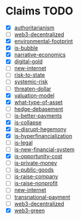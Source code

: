 # Claims TODO

- [x] [authoritarianism](../claims/authoritarianism.md)
- [ ] [web3-decentralized](../claims/web3-decentralized.md)
- [x] [environmental-footprint](../claims/environmental-footprint.md)
- [x] [is-bubble](../claims/is-bubble.md)
- [x] [narrative-economics](../concepts/narrative-economics.md)
- [x] [digital-gold](../claims/digital-gold.md)
- [ ] [new-internet](../claims/new-internet.md)
- [ ] [risk-to-state](../claims/risk-to-state.md)
- [ ] [systemic-risk](../concepts/systemic-risk.md)
- [ ] [threaten-dollar](../claims/threaten-dollar.md)
- [x] [valuation-model](../concepts/valuation-model.md)
- [x] [what-type-of-asset](../claims/what-type-of-asset.md)
- [ ] [hedge-debasement](../claims/hedge-debasement.md)
- [ ] [is-better-payments](../claims/is-better-payments.md)
- [x] [is-collapse](../claims/is-collapse.md)
- [x] [is-disrupt-hegemony](../claims/is-disrupt-hegemony.md)
- [x] [is-hyperfinancialization](../claims/is-hyperfinancialization.md)
- [ ] [is-legal](../claims/is-legal.md)
- [ ] [is-new-financial-system](../claims/is-new-financial-system.md)
- [x] [is-opportunity-cost](../claims/is-opportunity-cost.md)
- [ ] [is-private-money](../claims/is-private-money.md)
- [ ] [is-public-goods](../claims/is-public-goods.md)
- [ ] [is-raise-company](../claims/is-raise-company.md)
- [ ] [is-raise-nonprofit](../claims/is-raise-nonprofit.md)
- [ ] [new-internet](../claims/new-internet.md)
- [ ] [transnational-payment](../claims/transnational-payment.md)
- [ ] [web3-decentralized](../claims/web3-decentralized.md)
- [x] [web3-green](../claims/web3-green.md)
